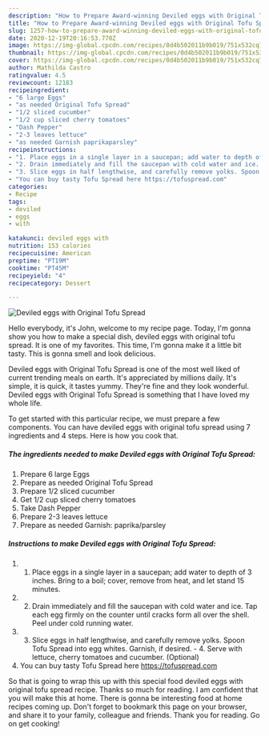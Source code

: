 ```yaml
---
description: "How to Prepare Award-winning Deviled eggs with Original Tofu Spread"
title: "How to Prepare Award-winning Deviled eggs with Original Tofu Spread"
slug: 1257-how-to-prepare-award-winning-deviled-eggs-with-original-tofu-spread
date: 2020-12-19T20:16:53.770Z
image: https://img-global.cpcdn.com/recipes/0d4b502011b9b019/751x532cq70/deviled-eggs-with-original-tofu-spread-recipe-main-photo.jpg
thumbnail: https://img-global.cpcdn.com/recipes/0d4b502011b9b019/751x532cq70/deviled-eggs-with-original-tofu-spread-recipe-main-photo.jpg
cover: https://img-global.cpcdn.com/recipes/0d4b502011b9b019/751x532cq70/deviled-eggs-with-original-tofu-spread-recipe-main-photo.jpg
author: Mathilda Castro
ratingvalue: 4.5
reviewcount: 12183
recipeingredient:
- "6 large Eggs"
- "as needed Original Tofu Spread"
- "1/2 sliced cucumber"
- "1/2 cup sliced cherry tomatoes"
- "Dash Pepper"
- "2-3 leaves lettuce"
- "as needed Garnish paprikaparsley"
recipeinstructions:
- "1. Place eggs in a single layer in a saucepan; add water to depth of 3 inches. Bring to a boil; cover, remove from heat, and let stand 15 minutes."
- "2. Drain immediately and fill the saucepan with cold water and ice. Tap each egg firmly on the counter until cracks form all over the shell. Peel under cold running water."
- "3. Slice eggs in half lengthwise, and carefully remove yolks. Spoon Tofu Spread into egg whites. Garnish, if desired. 4. Serve with lettuce, cherry tomatoes and cucumber. (Optional)"
- "You can buy tasty Tofu Spread here https://tofuspread.com"
categories:
- Recipe
tags:
- deviled
- eggs
- with

katakunci: deviled eggs with 
nutrition: 153 calories
recipecuisine: American
preptime: "PT19M"
cooktime: "PT45M"
recipeyield: "4"
recipecategory: Dessert

---
```



![Deviled eggs with Original Tofu Spread](https://img-global.cpcdn.com/recipes/0d4b502011b9b019/751x532cq70/deviled-eggs-with-original-tofu-spread-recipe-main-photo.jpg)

Hello everybody, it's John, welcome to my recipe page. Today, I'm gonna show you how to make a special dish, deviled eggs with original tofu spread. It is one of my favorites. This time, I'm gonna make it a little bit tasty. This is gonna smell and look delicious.

Deviled eggs with Original Tofu Spread is one of the most well liked of current trending meals on earth. It's appreciated by millions daily. It's simple, it is quick, it tastes yummy. They're fine and they look wonderful. Deviled eggs with Original Tofu Spread is something that I have loved my whole life.




To get started with this particular recipe, we must prepare a few components. You can have deviled eggs with original tofu spread using 7 ingredients and 4 steps. Here is how you cook that.

<!--inarticleads1-->

##### The ingredients needed to make Deviled eggs with Original Tofu Spread:

1. Prepare 6 large Eggs
1. Prepare as needed Original Tofu Spread
1. Prepare 1/2 sliced cucumber
1. Get 1/2 cup sliced cherry tomatoes
1. Take Dash Pepper
1. Prepare 2-3 leaves lettuce
1. Prepare as needed Garnish: paprika/parsley




<!--inarticleads2-->

##### Instructions to make Deviled eggs with Original Tofu Spread:

1. 1. Place eggs in a single layer in a saucepan; add water to depth of 3 inches. Bring to a boil; cover, remove from heat, and let stand 15 minutes.
1. 2. Drain immediately and fill the saucepan with cold water and ice. Tap each egg firmly on the counter until cracks form all over the shell. Peel under cold running water.
1. 3. Slice eggs in half lengthwise, and carefully remove yolks. Spoon Tofu Spread into egg whites. Garnish, if desired. - 4. Serve with lettuce, cherry tomatoes and cucumber. (Optional)
1. You can buy tasty Tofu Spread here https://tofuspread.com




So that is going to wrap this up with this special food deviled eggs with original tofu spread recipe. Thanks so much for reading. I am confident that you will make this at home. There is gonna be interesting food at home recipes coming up. Don't forget to bookmark this page on your browser, and share it to your family, colleague and friends. Thank you for reading. Go on get cooking!
